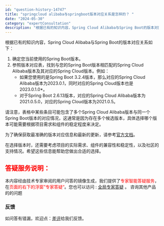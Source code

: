 ```yaml
---
id: "question-history-14747"
title: "springcloud alibaba与springboot版本对应关系是怎样的？ "
date: "2024-05-30"
category: "expertConsultation"
description: "根据已有的知识内容，Spring Cloud Alibaba与Spring Boot的版本对应关系如下：1. 确定您当前使用的Spring Boot版本。2. 参照版本对应表，找到与您的Spring Boot版本相匹配的Spring Cloud Alibaba版本及其对应的Spring Cloud版"
---
```


根据已有的知识内容，Spring Cloud Alibaba与Spring Boot的版本对应关系如下：

1. 确定您当前使用的Spring Boot版本。
2. 参照版本对应表，找到与您的Spring Boot版本相匹配的Spring Cloud Alibaba版本及其对应的Spring Cloud版本。例如：
   - 如果您使用的是Spring Boot 3.2.4版本，那么对应的Spring Cloud Alibaba版本为2023.0.1，同时对应的Spring Cloud版本也是2023.0.1.0*。
   - 对于Spring Boot 2.6.13版本，对应的Spring Cloud Alibaba版本为2021.0.5.0，对应的Spring Cloud版本为2021.0.5。
   
请注意，表格中某些条目可能包含了多个Spring Cloud Alibaba版本与同一个Spring Boot版本的对应情况，这通常是因为存在多个候选版本，具体选择哪个版本可能需要根据项目需求和组件的稳定程度来决定。

为了确保获取最准确的版本对应信息和最新的更新，请参考[官方文档](https://sca.aliyun.com/docs/2023/overview/version-explain/)。

在选择版本时，还需要考虑项目的实际需求、组件的兼容性和稳定性，以及社区的支持情况。希望这些信息能帮助您做出合适的选择。
## <font color="#FF0000">答疑服务说明：</font> 

本内容经由技术专家审阅的用户问答的镜像生成，我们提供了<font color="#FF0000">专家智能答疑服务</font>，在<font color="#FF0000">页面的右下的浮窗”专家答疑“</font>。您也可以访问 : [全局专家答疑](https://opensource.alibaba.com/chatBot) 。 咨询其他产品的的问题

### 反馈
如问答有错漏，欢迎点：[差评](https://ai.nacos.io/user/feedbackByEnhancerGradePOJOID?enhancerGradePOJOId=14751)给我们反馈。
